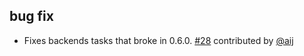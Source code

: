  [28]: https://github.com/sbt/sbt-appengine/pull/28
 [@aij]: https://github.com/aij

## bug fix

- Fixes backends tasks that broke in 0.6.0. [#28][28] contributed by [@aij][@aij]

